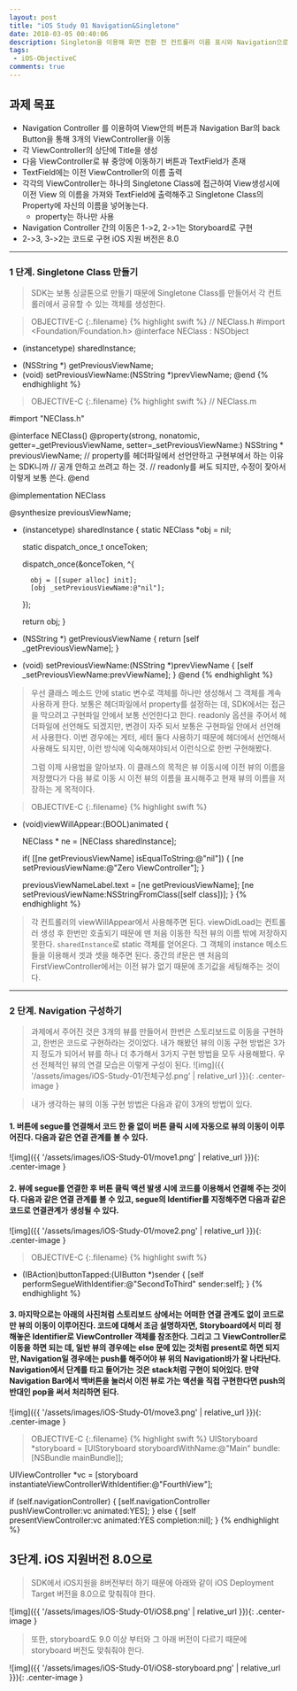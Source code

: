 ```yaml
---
layout: post
title: "iOS Study 01 Navigation&Singletone"
date: 2018-03-05 00:40:06
description: Singleton을 이용해 화면 전환 전 컨트롤러 이름 표시와 Navigation으로 화면 전환해보기
tags: 
 - iOS-ObjectiveC
comments: true
---
```


## 과제 목표 

- Navigation Controller 를 이용하여 View안의 버튼과 Navigation Bar의 back Button을 통해 3개의 ViewController을 이동
- 각 ViewController의 상단에 Title을 생성
- 다음 ViewController로 뷰 중앙에 이동하기 버튼과 TextField가 존재
- TextField에는 이전 ViewController의 이름 출력
- 각각의 ViewController는 하나의 Singletone Class에 접근하여 View생성시에 이전 View 의 이름을 가져와 TextField에 출력해주고 Singletone Class의 Property에 자신의 이름을 넣어놓는다.
	- property는 하나만 사용
- Navigation Controller 간의 이동은 1->2, 2->1는 Storyboard로 구현
- 2->3, 3->2는 코드로 구현
iOS 지원 버전은 8.0

---


### 1 단계. Singletone Class 만들기

> SDK는 보통 싱글톤으로 만들기 때문에 Singletone Class를 만들어서 각 컨트롤러에서 공유할 수 있는 객체를 생성한다.

>OBJECTIVE-C
{:.filename}
{% highlight swift %}
// NEClass.h
#import <Foundation/Foundation.h>
@interface NEClass : NSObject
+ (instancetype) sharedInstance;
- (NSString *) getPreviousViewName;
- (void) setPreviousViewName:(NSString *)prevViewName;
@end
{% endhighlight %}

>OBJECTIVE-C
{:.filename}
{% highlight swift %}
// NEClass.m

#import "NEClass.h"

@interface NEClass()
@property(strong, nonatomic, getter=_getPreviousViewName, setter=_setPreviousViewName:) NSString * previousViewName;
// property를 헤더파일에서 선언안하고 구현부에서 하는 이유는 SDK니까
// 공개 안하고 쓰려고 하는 것.
// readonly를 써도 되지만, 수정이 잦아서 이렇게 보통 쓴다.
@end

@implementation NEClass

@synthesize previousViewName;

+ (instancetype) sharedInstance {
    static NEClass *obj = nil;
    
    static dispatch_once_t onceToken;
    
    dispatch_once(&onceToken, ^{
        
        obj = [[super alloc] init];
        [obj _setPreviousViewName:@"nil"];
    });
    
    return obj;
}

- (NSString *) getPreviousViewName {
    return [self _getPreviousViewName];
}

- (void) setPreviousViewName:(NSString *)prevViewName {
    [self _setPreviousViewName:prevViewName];
}
@end
{% endhighlight %}

> 우선 클래스 메소드 안에 static 변수로 객체를 하나만 생성해서 그 객체를 계속 사용하게 한다.
보통은 헤더파일에서 property를 설정하는 데, SDK에서는 접근을 막으려고 구현파일 안에서 보통 선언한다고 한다. readonly 옵션을 주어서 헤더파일에 선언해도 되겠지만, 변경이 자주 되서 보통은 구현파일 안에서 선언해서 사용한다. 이번 경우에는 게터, 세터 둘다 사용하기 때문에 헤더에서 선언해서 사용해도 되지만, 이런 방식에 익숙해져야되서 이런식으로 한번 구현해봤다.
> 
> 그럼 이제 사용법을 알아보자. 이 클래스의 목적은 뷰 이동시에 이전 뷰의 이름을 저장했다가 다음 뷰로 이동 시 이전 뷰의 이름을 표시해주고 현재 뷰의 이름을 저장하는 게 목적이다. 

>OBJECTIVE-C
{:.filename}
{% highlight swift %}
- (void)viewWillAppear:(BOOL)animated {

    NEClass * ne = [NEClass sharedInstance];
    
    if( [[ne getPreviousViewName] isEqualToString:@"nil"]) {
        [ne setPreviousViewName:@"Zero ViewController"];
    }
    
    previousViewNameLabel.text = [ne getPreviousViewName];
    [ne setPreviousViewName:NSStringFromClass([self class])];
}
{% endhighlight %}

> 각 컨트롤러의 viewWillAppear에서 사용해주면 된다. viewDidLoad는 컨트롤러 생성 후 한번만 호출되기 때문에 맨 처음 이동한 직전 뷰의 이름 밖에 저장하지 못한다. `sharedInstance`로 static 객체를 얻어온다. 그 객체의 instance 메소드들을 이용해서 겟과 셋을 해주면 된다. 중간의 if문은 맨 처음의 FirstViewController에서는 이전 뷰가 없기 때문에 초기값을 세팅해주는 것이다.

---

### 2 단계. Navigation 구성하기

> 과제에서 주어진 것은 3개의 뷰를 만들어서 한번은 스토리보드로 이동을 구현하고, 한번은 코드로 구현하라는 것이었다. 내가 해봤던 뷰의 이동 구현 방법은 3가지 정도가 되어서 뷰를 하나 더 추가해서 3가지 구현 방법을 모두 사용해봤다. 우선 전체적인 뷰의 연결 모습은 이렇게 구성이 된다.
>![img]({{ '/assets/images/iOS-Study-01/전체구성.png' | relative_url }}){: .center-image }

> 내가 생각하는 뷰의 이동 구현 방법은 다음과 같이 3개의 방법이 있다.

#### 1. 버튼에 segue를 연결해서 코드 한 줄 없이 버튼 클릭 시에 자동으로 뷰의 이동이 이루어진다. 다음과 같은 연결 관계를 볼 수 있다.
![img]({{ '/assets/images/iOS-Study-01/move1.png' | relative_url }}){: .center-image }

#### 2. 뷰에 segue를 연결한 후 버튼 클릭 액션 발생 시에 코드를 이용해서 연결해 주는 것이다. 다음과 같은 연결 관계를 볼 수 있고, segue의 Identifier를 지정해주면 다음과 같은 코드로 연결관계가 생성될 수 있다.

![img]({{ '/assets/images/iOS-Study-01/move2.png' | relative_url }}){: .center-image }

>OBJECTIVE-C
{:.filename}
{% highlight swift %}
- (IBAction)buttonTapped:(UIButton *)sender {
    [self performSegueWithIdentifier:@"SecondToThird" sender:self];
}
{% endhighlight %}

#### 3. 마지막으로는 아래의 사진처럼 스토리보드 상에서는 어떠한 연결 관계도 없이 코드로만 뷰의 이동이 이루어진다. 코드에 대해서 조금 설명하자면, Storyboard에서 미리 정해놓은 Identifier로 ViewController 객체를 참조한다. 그리고 그 ViewController로 이동을 하면 되는 데, 일반 뷰의 경우에는 else 문에 있는 것처럼 present로 하면 되지만, Navigation일 경우에는 push를 해주어야 뷰 위의 Navigation바가 잘 나타난다. Navigation에서 단계를 타고 들어가는 것은 stack처럼 구현이 되어있다. 만약 Navigation Bar에서 백버튼을 눌러서 이전 뷰로 가는 액션을 직접 구현한다면 push의 반대인 pop을 써서 처리하면 된다.

![img]({{ '/assets/images/iOS-Study-01/move3.png' | relative_url }}){: .center-image }

>OBJECTIVE-C
{:.filename}
{% highlight swift %}
UIStoryboard *storyboard = [UIStoryboard storyboardWithName:@"Main" bundle:[NSBundle mainBundle]];

UIViewController *vc = [storyboard instantiateViewControllerWithIdentifier:@"FourthView"];

if (self.navigationController) {
    [self.navigationController pushViewController:vc animated:YES];
} else {
    [self presentViewController:vc animated:YES completion:nil];
}
{% endhighlight %}


## 3단계. iOS 지원버전 8.0으로

> SDK에서 iOS지원을 8버전부터 하기 때문에 아래와 같이 iOS Deployment Target 버전을 8.0으로 맞춰줘야 한다.

![img]({{ '/assets/images/iOS-Study-01/iOS8.png' | relative_url }}){: .center-image }

> 또한, storyboard도 9.0 이상 부터와 그 아래 버전이 다르기 때문에 storyboard 버전도 맞춰줘야 한다.

![img]({{ '/assets/images/iOS-Study-01/iOS8-storyboard.png' | relative_url }}){: .center-image }
